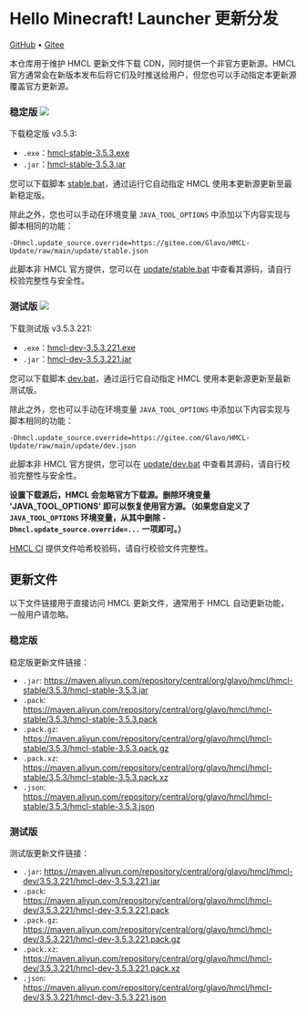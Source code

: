 # Hello Minecraft! Launcher 更新分发

[GitHub](https://github.com/Glavo/HMCL-Update) • [Gitee](https://gitee.com/Glavo/HMCL-Update)

本仓库用于维护 HMCL 更新文件下载 CDN，同时提供一个非官方更新源。HMCL 官方通常会在新版本发布后将它们及时推送给用户，但您也可以手动指定本更新源覆盖官方更新源。


### 稳定版 [![](https://img.shields.io/maven-central/v/org.glavo.hmcl/hmcl-stable?label=稳定版)](https://search.maven.org/artifact/org.glavo.hmcl/hmcl-stable/3.5.3/pom)

下载稳定版 v3.5.3:

* `.exe`：[hmcl-stable-3.5.3.exe](https://maven.aliyun.com/repository/central/org/glavo/hmcl/hmcl-stable/3.5.3/hmcl-stable-3.5.3.exe)
* `.jar`：[hmcl-stable-3.5.3.jar](https://maven.aliyun.com/repository/central/org/glavo/hmcl/hmcl-stable/3.5.3/hmcl-stable-3.5.3.jar)

您可以下载脚本 [stable.bat](https://gitee.com/Glavo/HMCL-Update/attach_files/957979/download/stable.bat)，通过运行它自动指定 HMCL 使用本更新源更新至最新稳定版。

除此之外，您也可以手动在环境变量 `JAVA_TOOL_OPTIONS` 中添加以下内容实现与脚本相同的功能：

```
-Dhmcl.update_source.override=https://gitee.com/Glavo/HMCL-Update/raw/main/update/stable.json
```

此脚本非 HMCL 官方提供，您可以在 [update/stable.bat](update/stable.bat) 中查看其源码，请自行校验完整性与安全性。

### 测试版 [![](https://img.shields.io/maven-central/v/org.glavo.hmcl/hmcl-dev?label=测试版)](https://search.maven.org/artifact/org.glavo.hmcl/hmcl-dev/3.5.3.221/pom)

下载测试版 v3.5.3.221:

* `.exe`：[hmcl-dev-3.5.3.221.exe](https://maven.aliyun.com/repository/central/org/glavo/hmcl/hmcl-dev/3.5.3.221/hmcl-dev-3.5.3.221.exe)
* `.jar`：[hmcl-dev-3.5.3.221.jar](https://maven.aliyun.com/repository/central/org/glavo/hmcl/hmcl-dev/3.5.3.221/hmcl-dev-3.5.3.221.jar)

您可以下载脚本 [dev.bat](https://gitee.com/Glavo/HMCL-Update/attach_files/957978/download/dev.bat)，通过运行它自动指定 HMCL 使用本更新源更新至最新测试版。

除此之外，您也可以手动在环境变量 `JAVA_TOOL_OPTIONS` 中添加以下内容实现与脚本相同的功能：

```
-Dhmcl.update_source.override=https://gitee.com/Glavo/HMCL-Update/raw/main/update/dev.json
```

此脚本非 HMCL 官方提供，您可以在 [update/dev.bat](update/dev.bat) 中查看其源码，请自行校验完整性与安全性。




**设置下载源后，HMCL 会忽略官方下载源。删除环境变量 'JAVA_TOOL_OPTIONS' 即可以恢复使用官方源。（如果您自定义了 `JAVA_TOOL_OPTIONS` 环境变量，从其中删除 `-Dhmcl.update_source.override=...` 一项即可。）**

[HMCL CI](https://ci.huangyuhui.net/) 提供文件哈希校验码，请自行校验文件完整性。
## 更新文件

以下文件链接用于直接访问 HMCL 更新文件，通常用于 HMCL 自动更新功能，一般用户请忽略。

### 稳定版

稳定版更新文件链接：

* `.jar`: https://maven.aliyun.com/repository/central/org/glavo/hmcl/hmcl-stable/3.5.3/hmcl-stable-3.5.3.jar
* `.pack`: https://maven.aliyun.com/repository/central/org/glavo/hmcl/hmcl-stable/3.5.3/hmcl-stable-3.5.3.pack
* `.pack.gz`: https://maven.aliyun.com/repository/central/org/glavo/hmcl/hmcl-stable/3.5.3/hmcl-stable-3.5.3.pack.gz
* `.pack.xz`: https://maven.aliyun.com/repository/central/org/glavo/hmcl/hmcl-stable/3.5.3/hmcl-stable-3.5.3.pack.xz
* `.json`: https://maven.aliyun.com/repository/central/org/glavo/hmcl/hmcl-stable/3.5.3/hmcl-stable-3.5.3.json

### 测试版

测试版更新文件链接：

* `.jar`: https://maven.aliyun.com/repository/central/org/glavo/hmcl/hmcl-dev/3.5.3.221/hmcl-dev-3.5.3.221.jar
* `.pack`: https://maven.aliyun.com/repository/central/org/glavo/hmcl/hmcl-dev/3.5.3.221/hmcl-dev-3.5.3.221.pack
* `.pack.gz`: https://maven.aliyun.com/repository/central/org/glavo/hmcl/hmcl-dev/3.5.3.221/hmcl-dev-3.5.3.221.pack.gz
* `.pack.xz`: https://maven.aliyun.com/repository/central/org/glavo/hmcl/hmcl-dev/3.5.3.221/hmcl-dev-3.5.3.221.pack.xz
* `.json`: https://maven.aliyun.com/repository/central/org/glavo/hmcl/hmcl-dev/3.5.3.221/hmcl-dev-3.5.3.221.json

